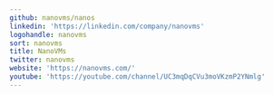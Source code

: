 ```yaml
---
github: nanovms/nanos
linkedin: 'https://linkedin.com/company/nanovms'
logohandle: nanovms
sort: nanovms
title: NanoVMs
twitter: nanovms
website: 'https://nanovms.com/'
youtube: 'https://youtube.com/channel/UC3mqDqCVu3moVKzmP2YNmlg'
---
```

